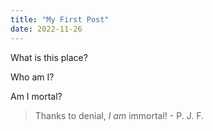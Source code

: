 ```yaml
---
title: "My First Post"
date: 2022-11-26
---
```


What is this place?

Who am I?

Am I mortal?

> Thanks to denial, *I am* immortal!
> \- P. J. F.